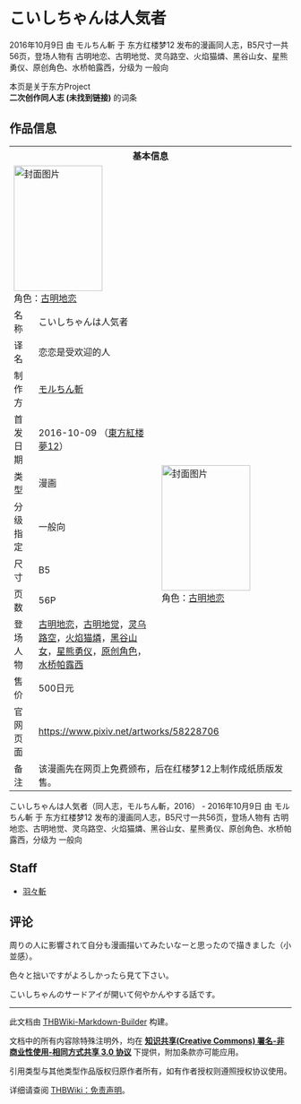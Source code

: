 # こいしちゃんは人気者

<!-- source html: G:\repos\THBWiki-Markdown-Builder\THBWikiMarkdown\Temp\main\9\91\ns0%3A%E3%81%93%E3%81%84%E3%81%97%E3%81%A1%E3%82%83%E3%82%93%E3%81%AF%E4%BA%BA%E6%B0%97%E8%80%85.html -->

2016年10月9日 由 モルちん斬 于 东方红楼梦12 发布的漫画同人志，B5尺寸一共56页，登场人物有 古明地恋、古明地觉、灵乌路空、火焰猫燐、黑谷山女、星熊勇仪、原创角色、水桥帕露西，分级为 一般向

本页是关于东方Project  
 **二次创作同人志 (未找到链接)** 的词条
## 作品信息

<table><tbody><tr><th colspan="3">基本信息</th></tr><tr><td class="cover-artwork-mobile" colspan="2"><a href="./文件-こいしちゃんは人気者封面.jpg.md" class="image" title="封面图片"><img alt="封面图片" src="https://upload.thwiki.cc/thumb/2/20/%E3%81%93%E3%81%84%E3%81%97%E3%81%A1%E3%82%83%E3%82%93%E3%81%AF%E4%BA%BA%E6%B0%97%E8%80%85%E5%B0%81%E9%9D%A2.jpg/158px-%E3%81%93%E3%81%84%E3%81%97%E3%81%A1%E3%82%83%E3%82%93%E3%81%AF%E4%BA%BA%E6%B0%97%E8%80%85%E5%B0%81%E9%9D%A2.jpg" decoding="async" loading="lazy" width="158" height="224" srcset="https://upload.thwiki.cc/thumb/2/20/%E3%81%93%E3%81%84%E3%81%97%E3%81%A1%E3%82%83%E3%82%93%E3%81%AF%E4%BA%BA%E6%B0%97%E8%80%85%E5%B0%81%E9%9D%A2.jpg/237px-%E3%81%93%E3%81%84%E3%81%97%E3%81%A1%E3%82%83%E3%82%93%E3%81%AF%E4%BA%BA%E6%B0%97%E8%80%85%E5%B0%81%E9%9D%A2.jpg 1.5x, https://upload.thwiki.cc/thumb/2/20/%E3%81%93%E3%81%84%E3%81%97%E3%81%A1%E3%82%83%E3%82%93%E3%81%AF%E4%BA%BA%E6%B0%97%E8%80%85%E5%B0%81%E9%9D%A2.jpg/317px-%E3%81%93%E3%81%84%E3%81%97%E3%81%A1%E3%82%83%E3%82%93%E3%81%AF%E4%BA%BA%E6%B0%97%E8%80%85%E5%B0%81%E9%9D%A2.jpg 2x" data-file-width="905" data-file-height="1280"></a><div class="cover-char">角色：<a href="./古明地恋.md" title="古明地恋">古明地恋</a></div></td>
</tr><tr><td class="label">名称</td><td colspan="2"> こいしちゃんは人気者 </td></tr><tr><td class="label">译名</td><td colspan="2"> 恋恋是受欢迎的人 </td></tr><tr><td class="label">制作方</td><td><a href="./モルちん斬.md" title="モルちん斬">モルちん斬</a></td><td class="cover-artwork" rowspan="8" style="min-width:224px;"><a href="./文件-こいしちゃんは人気者封面.jpg.md" class="image" title="封面图片"><img alt="封面图片" src="https://upload.thwiki.cc/thumb/2/20/%E3%81%93%E3%81%84%E3%81%97%E3%81%A1%E3%82%83%E3%82%93%E3%81%AF%E4%BA%BA%E6%B0%97%E8%80%85%E5%B0%81%E9%9D%A2.jpg/158px-%E3%81%93%E3%81%84%E3%81%97%E3%81%A1%E3%82%83%E3%82%93%E3%81%AF%E4%BA%BA%E6%B0%97%E8%80%85%E5%B0%81%E9%9D%A2.jpg" decoding="async" loading="lazy" width="158" height="224" srcset="https://upload.thwiki.cc/thumb/2/20/%E3%81%93%E3%81%84%E3%81%97%E3%81%A1%E3%82%83%E3%82%93%E3%81%AF%E4%BA%BA%E6%B0%97%E8%80%85%E5%B0%81%E9%9D%A2.jpg/237px-%E3%81%93%E3%81%84%E3%81%97%E3%81%A1%E3%82%83%E3%82%93%E3%81%AF%E4%BA%BA%E6%B0%97%E8%80%85%E5%B0%81%E9%9D%A2.jpg 1.5x, https://upload.thwiki.cc/thumb/2/20/%E3%81%93%E3%81%84%E3%81%97%E3%81%A1%E3%82%83%E3%82%93%E3%81%AF%E4%BA%BA%E6%B0%97%E8%80%85%E5%B0%81%E9%9D%A2.jpg/317px-%E3%81%93%E3%81%84%E3%81%97%E3%81%A1%E3%82%83%E3%82%93%E3%81%AF%E4%BA%BA%E6%B0%97%E8%80%85%E5%B0%81%E9%9D%A2.jpg 2x" data-file-width="905" data-file-height="1280"></a><div class="cover-char">角色：<a href="./古明地恋.md" title="古明地恋">古明地恋</a></div></td>
</tr><tr><td class="label">首发日期</td><td>2016-10-09&#160;（<a href="/展会作品列表?e=%E4%B8%9C%E6%96%B9%E7%BA%A2%E6%A5%BC%E6%A2%A6%2312">東方紅楼夢12</a>）</td></tr><tr><td class="label">类型</td><td>漫画</td></tr><tr><td class="label">分级指定</td><td>一般向</td></tr><tr><td class="label">尺寸</td><td>B5</td></tr><tr><td class="label">页数</td><td>56P</td></tr><tr><td class="label">登场人物</td><td><a href="./古明地恋.md" title="古明地恋">古明地恋</a>，<a href="./古明地觉.md" title="古明地觉">古明地觉</a>，<a href="./灵乌路空.md" title="灵乌路空">灵乌路空</a>，<a href="./火焰猫燐.md" title="火焰猫燐">火焰猫燐</a>，<a href="./黑谷山女.md" title="黑谷山女">黑谷山女</a>，<a href="./星熊勇仪.md" title="星熊勇仪">星熊勇仪</a>，<a href="/index.php?title=%E5%8E%9F%E5%88%9B%E8%A7%92%E8%89%B2&amp;action=edit&amp;redlink=1" class="new" title="原创角色（页面不存在）">原创角色</a>，<a href="./水桥帕露西.md" title="水桥帕露西">水桥帕露西</a></td></tr><tr><td class="label">售价</td><td>500日元</td></tr>
<tr><td class="label">官网页面</td><td colspan="2"><a rel="nofollow" class="external free" href="https://www.pixiv.net/artworks/58228706">https://www.pixiv.net/artworks/58228706</a></td></tr><tr><td class="label">备注</td><td colspan="2">该漫画先在网页上免费颁布，后在红楼梦12上制作成纸质版发售。</td></tr></tbody></table>

こいしちゃんは人気者（同人志，モルちん斬，2016） - 2016年10月9日 由 モルちん斬 于 东方红楼梦12 发布的漫画同人志，B5尺寸一共56页，登场人物有 古明地恋、古明地觉、灵乌路空、火焰猫燐、黑谷山女、星熊勇仪、原创角色、水桥帕露西，分级为 一般向
## Staff
- [羽々斬](./羽々斬.md)

## 评论
  
周りの人に影響されて自分も漫画描いてみたいなーと思ったので描きました（小並感）。  

色々と拙いですがよろしかったら見て下さい。  

こいしちゃんのサードアイが開いて何やかんやする話です。
  
  
  

  





---

此文档由 [THBWiki-Markdown-Builder](https://github.com/Delsin-Yu/THBWiki-Markdown-Builder) 构建。

文档中的所有内容除特殊注明外，均在 [**知识共享(Creative Commons) 署名-非商业性使用-相同方式共享 3.0 协议**](https://creativecommons.org/licenses/by-sa/3.0/deed.zh-hans) 下提供，附加条款亦可能应用。

引用类型与其他类型作品版权归原作者所有，如有作者授权则遵照授权协议使用。

详细请查阅 [THBWiki：免责声明](https://thbwiki.cc/THBWiki:%E5%85%8D%E8%B4%A3%E5%A3%B0%E6%98%8E)。

